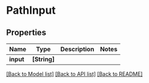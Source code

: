 # PathInput

## Properties

Name | Type | Description | Notes
------------ | ------------- | ------------- | -------------
**input** | **[String]** |  | 

[[Back to Model list]](../#documentation-for-models) [[Back to API list]](../#documentation-for-api-endpoints) [[Back to README]](../)


